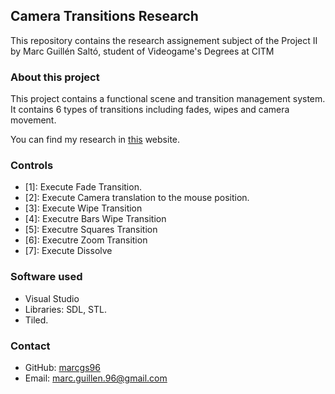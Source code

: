 ## Camera Transitions Research

This repository contains the research assignement subject of the Project II by Marc Guillén Saltó, student of Videogame's Degrees at CITM

### About this project

This project contains a functional scene and transition management system. It contains 6 types of transitions including fades, wipes and camera movement.

You can find my research in [this](https://marcgs96.github.io/Camera-Transitions-Research/) website.

### Controls

- [1]: Execute Fade Transition.
- [2]: Execute Camera translation to the mouse position.
- [3]: Execute Wipe Transition
- [4]: Executre Bars Wipe Transition
- [5]: Executre Squares Transition
- [6]: Executre Zoom Transition
- [7]: Execute Dissolve

### Software used

- Visual Studio
- Libraries: SDL, STL.
- Tiled.

### Contact

- GitHub: [marcgs96](https://github.com/Marcgs96)
- Email: marc.guillen.96@gmail.com
